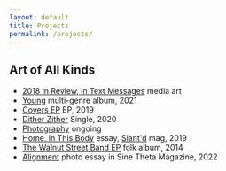 ```yaml
---
layout: default
title: Projects
permalink: /projects/
---
```


## Art of All Kinds
- [2018 in Review, in Text Messages][2018-review]
  <span class="annotation">media art</span>
- [Young][young]
  <span class="annotation">multi-genre album, 2021</span>
- [Covers EP][covers]
  <span class="annotation">EP, 2019</span>
- [Dither Zither][dither-zither]
  <span class="annotation">Single, 2020</span>
- [Photography][vsco]
  <span class="annotation">ongoing</span>
- [Home, in This Body][slantd]
  <span class="annotation">essay, <a href='https://slantd.com/issue-03'>Slant'd</a> mag, 2019</span>
- [The Walnut Street Band EP][walnut-st]
  <span class="annotation">folk album, 2014</span>
- [Alignment][alignment]
  <span class="annotation">photo essay in Sine Theta Magazine, 2022</span>

[2018-review]: https://qleong.com/2018-review
[young]: https://bit.ly/qleong-bandcamp-young
[covers]: https://bit.ly/qleong-bandcamp-covers
[dither-zither]: https://makzai.bandcamp.com/releases
[vsco]: https://vsco.co/qleong/images
[slantd]: assets/writing/slantd.pdf
[walnut-st]: https://walnutstreet.bandcamp.com
[alignment]: https://sinethetamag.com
